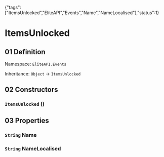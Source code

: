 {"tags":["ItemsUnlocked","EliteAPI","Events","Name","NameLocalised"],"status":1}

# ItemsUnlocked

## 01 Definition

Namespace: `EliteAPI.Events`

Inheritance: `Object` → `ItemsUnlocked`

## 02 Constructors

### `ItemsUnlocked` ()

## 03 Properties

### `String` Name

### `String` NameLocalised

